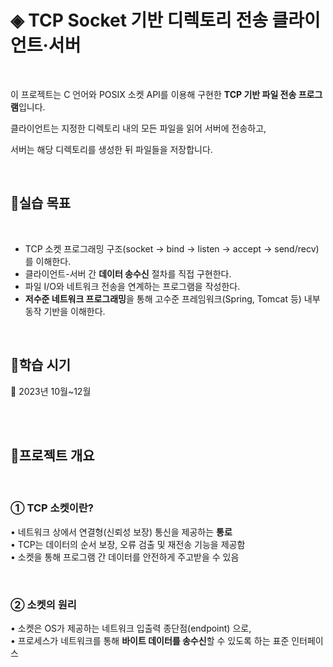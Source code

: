 # ◈ TCP Socket 기반 디렉토리 전송 클라이언트·서버

<br>

이 프로젝트는 C 언어와 POSIX 소켓 API를 이용해 구현한 **TCP 기반 파일 전송 프로그램**입니다. <br>

클라이언트는 지정한 디렉토리 내의 모든 파일을 읽어 서버에 전송하고, <br>

서버는 해당 디렉토리를 생성한 뒤 파일들을 저장합니다.

<br>

## 🔹실습 목표

<br>

- TCP 소켓 프로그래밍 구조(socket → bind → listen → accept → send/recv)를 이해한다.
- 클라이언트-서버 간 **데이터 송수신** 절차를 직접 구현한다.
- 파일 I/O와 네트워크 전송을 연계하는 프로그램을 작성한다.
- **저수준 네트워크 프로그래밍**을 통해 고수준 프레임워크(Spring, Tomcat 등) 내부 동작 기반을 이해한다.

<br>

## 🔹학습 시기


📆 2023년 10월~12월

<br><br>

## 🔹프로젝트 개요

<br>

### ① TCP 소켓이란?


• 네트워크 상에서 연결형(신뢰성 보장) 통신을 제공하는 **통로** <br>
• TCP는 데이터의 순서 보장, 오류 검출 및 재전송 기능을 제공함 <br>
• 소켓을 통해 프로그램 간 데이터를 안전하게 주고받을 수 있음

<br>

### ② 소켓의 원리


• 소켓은 OS가 제공하는 네트워크 입출력 종단점(endpoint) 으로, <br>
• 프로세스가 네트워크를 통해 **바이트 데이터를 송수신**할 수 있도록 하는 표준 인터페이스 <br>

